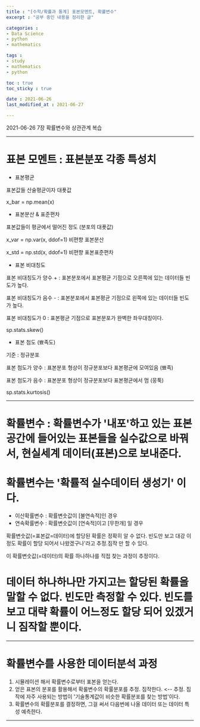 ```yaml
---
title : "[수학/확률과 통계] 표본모멘트, 확률변수"
excerpt : "공부 중인 내용을 정리한 글"

categories : 
- Data Science
- python
- mathematics

tags : 
- study
- mathematics
- python

toc : true 
toc_sticky : true 

date : 2021-06-26
last_modified_at : 2021-06-27

---
```

2021-06-26 7장 확률변수와 상관관계 복습 

---

# 표본 모멘트 : 표본분포 각종 특성치 
- 표본평균

표본값들 산술평균이자 대푯값

x_bar = np.mean(x)

- 표본분산 & 표준편차

표본값들이 평균에서 떨어진 정도 (분포의 대푯값)

x_var = np.var(x, ddof=1) 비편향 표본분산

x_std = np.std(x, ddof=1) 비편향 표본표준편차


- 표본 비대칭도 

표본 비대칭도가 양수 + : 표본분포에서 표본평균 기점으로 오른쪽에 있는 데이터들 빈도가 높다. 

표본 비대칭도가 음수 - : 표본분포에서 표본평균 기점으로 왼쪽에 있는 데이터들 빈도가 높다. 

표본 비대칭도가 0 : 표본평균 기점으로 표본분포가 완벽한 좌우대칭이다. 

sp.stats.skew()

- 표본 첨도 (뾰족도)

기준 : 정규분포 

표본 첨도가 양수 : 표본분포 형상이 정규분포보다 표본평균에 모여있음 (뾰족)

표본 첨도가 음수 : 표본분포 형상이 정규분포보다 표본평균에서 멈 (뭉툭)

sp.stats.kurtosis()


---
# 확률변수 : 확률변수가 '내포'하고 있는 표본공간에 들어있는 표본들을 실수값으로 바꿔서, 현실세계 데이터(표본)으로 보내준다. 
# 확률변수는 '확률적 실수데이터 생성기' 이다. 

- 이산확률변수 : 확률변숫값이 [불연속적]인 경우 
- 연속확률변수 : 확률변숫값이 [연속적]이고 [무한개] 일 경우 

확률변숫값(=표본값=데이터)에 할당된 확률은 정확히 알 수 없다. 빈도만 보고 대강 이정도 확률이 할당 되어서 나왔겠구나'라고 추정.짐작 만 할 수 있다. 

이 확률변숫값(=데이터)의 확률 하나하나를 직접 찾는 과정이 추정이다. 

# 데이터 하나하나만 가지고는 할당된 확률을 말할 수 없다. 빈도만 측정할 수 있다. 빈도를 보고 대략 확률이 어느정도 할당 되어 있겠거니 짐작할 뿐이다. 


---
# 확률변수를 사용한 데이터분석 과정

1. 시뮬레이션 해서 확률변수로부터 표본을 얻는다. 
2. 얻은 표본의 분포를 활용해서 확룰변수의 확률분포를 추정. 짐작한다. <-- 추정. 짐작에 자주 사용되는 방법이 '기술통계값이 비슷한 확률분포를 찾는 방법'이다. 
3. 확률변수의 확률분포를 결정하면, 그걸 써서 다음번에 나올 데이터 또는 데이터 특성 예측한다. 

---








